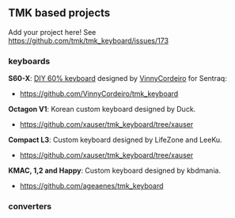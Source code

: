 ## TMK based projects
Add your project here!
See https://github.com/tmk/tmk_keyboard/issues/173

### keyboards
**S60-X**: [DIY 60% keyboard](https://www.massdrop.com/buy/sentraq-60-diy-keyboard-kit?mode=guest_open) designed by [VinnyCordeiro](https://github.com/VinnyCordeiro) for Sentraq:
- https://github.com/VinnyCordeiro/tmk_keyboard

**Octagon V1**: Korean custom keyboard designed by Duck.
- https://github.com/xauser/tmk_keyboard/tree/xauser

**Compact L3**: Custom keyboard designed by LifeZone and LeeKu.
- https://github.com/xauser/tmk_keyboard/tree/xauser

**KMAC, 1,2 and Happy**: Custom keyboard designed by kbdmania.
- https://github.com/ageaenes/tmk_keyboard

### converters